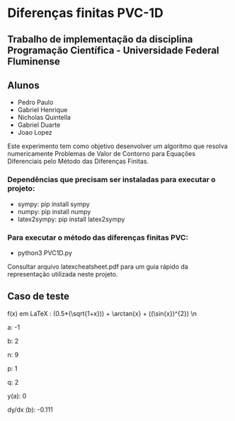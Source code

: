 # Diferenças finitas PVC-1D

## Trabalho de implementação da disciplina Programação Científica - Universidade Federal Fluminense

## Alunos

- Pedro Paulo
- Gabriel Henrique
- Nicholas Quintella
- Gabriel Duarte
- Joao Lopez

<p align="left">Este experimento tem como objetivo desenvolver um algoritmo que resolva numericamente Problemas de Valor de Contorno para Equações Diferenciais pelo Método das Diferenças Finitas.</p>

### Dependências que precisam ser instaladas para executar o projeto:
- sympy: pip install sympy
- numpy: pip install numpy
- latex2sympy: pip install latex2sympy

### Para executar o método das diferenças finitas PVC: 

* python3 PVC1D.py

Consultar arquivo latexcheatsheet.pdf para um guia rápido da representação utilizada neste projeto.  

## Caso de teste

f(x) em LaTeX : (0.5*(\sqrt{1+x})) + \arctan{x} + ((\sin{x})^{2}) \n

a: -1

b: 2

n: 9

p: 1

q: 2

y(a): 0

dy/dx (b): -0.111

